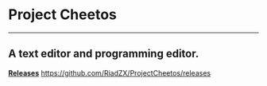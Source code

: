# Project Cheetos
___
## A text editor and programming editor.


[**Releases**](https://github.com/RiadZX/ProjectCheetos/releases)
https://github.com/RiadZX/ProjectCheetos/releases










































